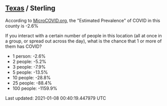 
## [Texas](/united-states/texas) / Sterling

According to [MicroCOVID.org](http://microcovid.org),
the "Estimated Prevalence" of COVID in this county is -2.6%

If you interact with a certain number of people in this location
(all at once in a group, or spread out across the day), what is the chance that
1 or more of them has COVID?

- 1 person: -2.6%
- 2 people: -5.2%
- 3 people: -7.9%
- 5 people: -13.5%
- 10 people: -28.8%
- 25 people: -88.4%
- 100 people: -1159.9%

Last updated: 2021-01-08 00:40:19.447979 UTC
